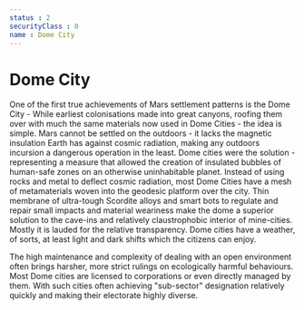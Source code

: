 ```yaml
---
status : 2
securityClass : 0
name : Dome City
---
```


# Dome City

One of the first true achievements of Mars settlement patterns is the Dome City - While earliest colonisations made into great canyons, roofing them over with much the same materials now used in Dome Cities - the idea is simple. Mars cannot be settled on the outdoors - it lacks the magnetic insulation Earth has against cosmic radiation, making any outdoors incursion a dangerous operation in the least.
Dome cities were the solution - representing a measure that allowed the creation of insulated bubbles of human-safe zones on an otherwise uninhabitable planet.
Instead of using rocks and metal to deflect cosmic radiation, most Dome Cities have a mesh of metamaterials woven into the geodesic platform over the city. Thin membrane of ultra-tough Scordite alloys and smart bots to regulate and repair small impacts and material weariness make the dome a superior solution to the cave-ins and relatively claustrophobic interior of mine-cities. Mostly it is lauded for the relative transparency. Dome cities have a weather, of sorts, at least light and dark shifts which the citizens can enjoy.

The high maintenance and complexity of dealing with an open environment often brings harsher, more strict rulings on ecologically harmful behaviours. Most Dome cities are licensed to corporations or even directly managed by them. With such cities often achieving "sub-sector" designation relatively quickly and making their electorate highly diverse.
